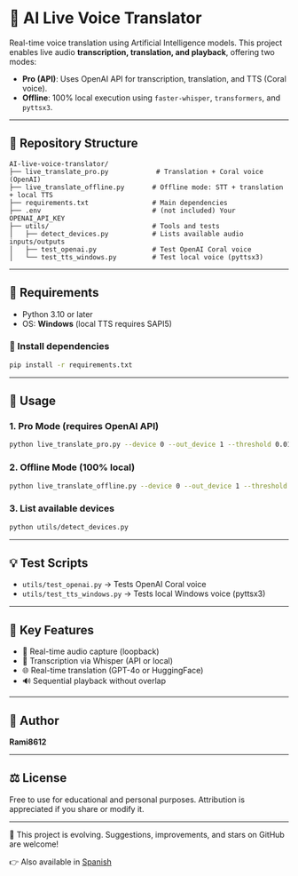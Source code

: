 # 🧠 AI Live Voice Translator

Real-time voice translation using Artificial Intelligence models. This project enables live audio **transcription, translation, and playback**, offering two modes:

* **Pro (API)**: Uses OpenAI API for transcription, translation, and TTS (Coral voice).
* **Offline**: 100% local execution using `faster-whisper`, `transformers`, and `pyttsx3`.

---

## 📁 Repository Structure

```
AI-live-voice-translator/
├── live_translate_pro.py            # Translation + Coral voice (OpenAI)
├── live_translate_offline.py       # Offline mode: STT + translation + local TTS
├── requirements.txt                # Main dependencies
├── .env                            # (not included) Your OPENAI_API_KEY
├── utils/                          # Tools and tests
│   ├── detect_devices.py           # Lists available audio inputs/outputs
│   ├── test_openai.py              # Test OpenAI Coral voice
│   └── test_tts_windows.py         # Test local voice (pyttsx3)
```

---

## 🧪 Requirements

* Python 3.10 or later
* OS: **Windows** (local TTS requires SAPI5)

### 🔌 Install dependencies

```bash
pip install -r requirements.txt
```

---

## 🚀 Usage

### 1. Pro Mode (requires OpenAI API)

```bash
python live_translate_pro.py --device 0 --out_device 1 --threshold 0.01 --silence 0.5
```

### 2. Offline Mode (100% local)

```bash
python live_translate_offline.py --device 0 --out_device 1 --threshold 0.01 --silence 0.5
```

### 3. List available devices

```bash
python utils/detect_devices.py
```

---

## 💡 Test Scripts

* `utils/test_openai.py` → Tests OpenAI Coral voice
* `utils/test_tts_windows.py` → Tests local Windows voice (pyttsx3)

---

## 📌 Key Features

* 🎤 Real-time audio capture (loopback)
* 🧠 Transcription via Whisper (API or local)
* 🌐 Real-time translation (GPT-4o or HuggingFace)
* 🔊 Sequential playback without overlap

---

## 👤 Author

**Rami8612**

---

## ⚖️ License

Free to use for educational and personal purposes. Attribution is appreciated if you share or modify it.

---

🔄 This project is evolving. Suggestions, improvements, and stars on GitHub are welcome!

👉 Also available in [Spanish](Readme.es.md)

